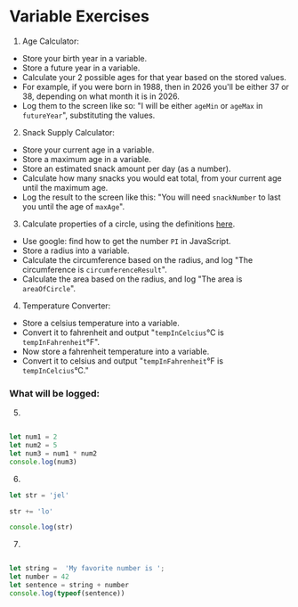 
# Variable Exercises

1. Age Calculator:
* Store your birth year in a variable.
* Store a future year in a variable.
* Calculate your 2 possible ages for that year based on the stored values.
* For example, if you were born in 1988, then in 2026 you'll be either 37 or 38, depending on what month it is in 2026.
* Log them to the screen like so: "I will be either `ageMin` or `ageMax` in `futureYear`", substituting the values.

2. Snack Supply Calculator:
* Store your current age in a variable.
* Store a maximum age in a variable.
* Store an estimated snack amount per day (as a number).
* Calculate how many snacks you would eat total, from your current age until the maximum age.
* Log the result to the screen like this: "You will need `snackNumber` to last you until the age of `maxAge`".

3. Calculate properties of a circle, using the definitions [here](http://math2.org/math/geometry/circles.htm).
* Use google: find how to get the number `PI` in JavaScript.
* Store a radius into a variable.
* Calculate the circumference based on the radius, and log "The circumference is `circumferenceResult`".
* Calculate the area based on the radius, and log "The area is `areaOfCircle`".

4. Temperature Converter:
* Store a celsius temperature into a variable.
* Convert it to fahrenheit and output "`tempInCelcius`°C is `tempInFahrenheit`°F".
* Now store a fahrenheit temperature into a variable.
* Convert it to celsius and output "`tempInFahrenheit`°F is `tempInCelcius`°C."


### What will be logged: 
5. 
```js

let num1 = 2
let num2 = 5
let num3 = num1 * num2
console.log(num3)
```

6. 
```js
let str = 'jel' 

str += 'lo'

console.log(str)
```

7. 
```js

let string =  'My favorite number is ';
let number = 42
let sentence = string + number
console.log(typeof(sentence))
```
